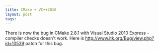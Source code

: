 ```yaml
---
title: CMake + VC++2010
layout: post
tags: 
---
```



There is now the bug in CMake 2.8.1 with Visual Studio 2010 Express
-compiler checks doesn't work. Here is
<http://www.itk.org/Bug/view.php?id=10539> patch for this bug.
